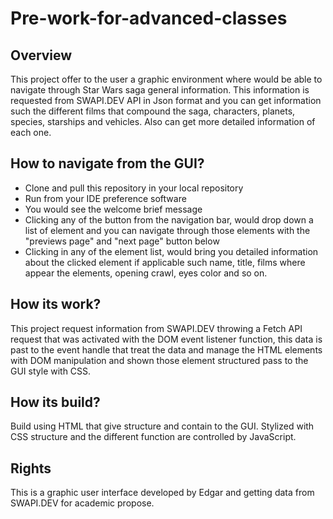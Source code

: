# Pre-work-for-advanced-classes

## Overview 

This project offer to the user a graphic environment where would be able to navigate through Star Wars saga general information. This information is requested from SWAPI.DEV API in Json format and you can get information such the different films that compound the saga, characters, planets, species, starships and vehicles. Also can get more detailed information of each one. 

## How to navigate from the GUI?

- Clone and pull this repository in your local repository
- Run from your IDE preference software 
- You would see the welcome brief message
- Clicking any of the button from the navigation bar, would drop down a list of element and you can navigate through those elements with the "previews page" and "next page" button below
- Clicking in any of the element list, would bring you detailed information about the clicked element if applicable such name, title, films where appear the elements, opening crawl, eyes color and so on. 

## How its work?

This project request information from SWAPI.DEV throwing a Fetch API request that was activated with the DOM event listener function, this data is past to the event handle that treat the data and manage the HTML elements with DOM manipulation and shown those element structured pass to the GUI style with CSS.

## How its build?

Build using HTML that give structure and contain to the GUI. Stylized with CSS structure and the different function are controlled by JavaScript.

## Rights

This is a graphic user interface developed by Edgar and getting data from SWAPI.DEV for academic propose.
